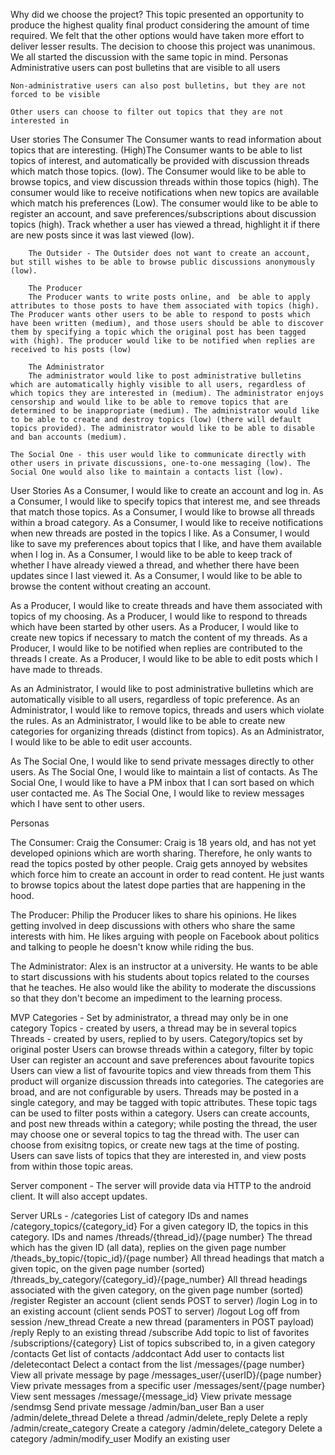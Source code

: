 Why did we choose the project?
This topic presented an opportunity to produce the highest quality final product considering the amount of time required. We felt that the other options would have taken more effort to deliver lesser results.
The decision to choose this project was unanimous. We all started the discussion with the same topic in mind.
Personas
    Administrative users can post bulletins that are visible to all users
    
    Non-administrative users can also post bulletins, but they are not forced to be visible
    
    Other users can choose to filter out topics that they are not interested in
User stories
    The Consumer
        The Consumer wants to read information about topics that are interesting. (High)The Consumer wants to be able to list topics of interest, and automatically be provided with discussion threads which match those topics. (low). The Consumer would like to be able to browse topics, and view discussion threads within those topics (high). The consumer would like to receive notifications when new topics are available which match his preferences (Low). The consumer would like to be able to register an account, and save preferences/subscriptions about discussion topics (high). Track whether a user has viewed a thread, highlight it if there are new posts since it was last viewed (low).
        
        The Outsider - The Outsider does not want to create an account,  but still wishes to be able to browse public discussions anonymously (low).
        
        The Producer
        The Producer wants to write posts online, and  be able to apply attributes to those posts to have them associated with topics (high). The Producer wants other users to be able to respond to posts which have been written (medium), and those users should be able to discover them by specifying a topic which the original post has been tagged with (high). The producer would like to be notified when replies are received to his posts (low)
        
        The Administrator
        The administrator would like to post administrative bulletins which are automatically highly visible to all users, regardless of which topics they are interested in (medium). The administrator enjoys censorship and would like to be able to remove topics that are determined to be inappropriate (medium). The administrator would like to be able to create and destroy topics (low) (there will default topics provided). The administrator would like to be able to disable and ban accounts (medium).
        
    The Social One - this user would like to communicate directly with other users in private discussions, one-to-one messaging (low). The Social One would also like to maintain a contacts list (low).
    
    
User Stories
As a Consumer, I would like to create an account and log in.
As a Consumer, I would like to specify topics that interest me, and see threads that match those topics.
As a Consumer, I would like to browse all threads within a broad category.
As a Consumer, I would like to receive notifications when new threads are posted in the topics I like.
As a Consumer, I would like to save my preferences about topics that I like, and have them available when I log in.
As a Consumer, I would like to be able to keep track of whether I have already viewed a thread, and whether there have been updates since I last viewed it.
As a Consumer, I would like to be able to browse the content without creating an account.

As a Producer, I would like to create threads and have them associated with topics of my choosing.
As a Producer, I would like to respond to threads which have been started by other users.
As a Producer, I would like to create new topics if necessary to match the content of my threads.
As a Producer, I would like to be notified when replies are contributed to the threads I create.
As a Producer, I would like to be able to edit posts which I have made to threads.

As an Administrator, I would like to post administrative bulletins which are automatically visible to all users, regardless of topic preference.
As an Administrator, I would like to remove topics, threads and users which violate the rules.
As an Administrator, I would like to be able to create new categories for organizing threads (distinct from topics).
As an Administrator, I would like to be able to edit user accounts.

As The Social One, I would like to send private messages directly to other users.
As The Social One, I would like to maintain a list of contacts.
As The Social One, I would like to have a PM inbox that I can sort based on which user contacted me.
As The Social One, I would like to review messages which I have sent to other users.

Personas

The Consumer: Craig the Consumer: Craig is 18 years old, and has not yet developed opinions which are worth sharing. Therefore, he only wants to read the topics posted by other people. Craig gets annoyed by websites which force him to create an account in order to read content. He just wants to browse topics about the latest dope parties that are happening in the hood.

The Producer: Philip the Producer likes to share his opinions. He likes getting involved in deep discussions with others who share the same interests with him. He likes arguing with people on Facebook about politics and talking to people he doesn't know while riding the bus.

The Administrator: Alex is an instructor at a university. He wants to be able to start discussions with his students about topics related to the courses that he teaches. He also would like the ability to moderate the discussions so that they don't become an impediment to the learning process.



    
MVP
Categories - Set by administrator, a thread may only be in one category
Topics - created by users, a thread may be in several topics
Threads - created by users, replied to by users. Category/topics set by original poster
Users can browse threads within a category, filter by topic
User can register an account and save preferences about favourite topics
Users can view a list of favourite topics and view threads from them
This product will organize discussion threads into categories. The categories are broad, and are not configurable by users. Threads may be posted in a single category, and may be tagged with topic attributes. These topic tags can be used to filter posts within a category. Users can create accounts, and post new threads within a category; while posting the thread, the user may choose one or several topics to tag the thread with. The user can choose from exisitng topics, or create new tags at the time of posting. Users can save lists of topics that they are interested in, and view posts from within those topic areas.


Server component - The server will provide data via HTTP to the android client. It will also accept updates.

Server URLs -
    /categories
        List of category IDs and names
    /category_topics/{category_id}
        For a given category ID, the topics in this category. IDs and names
    /threads/{thread_id}/{page number}
        The thread which has the given ID (all data), replies on the given page number
    /theads_by_topic/{topic_id}/{page number}
        All thread headings that match a given topic, on the given page number (sorted)
    /threads_by_category/{category_id}/{page_number}
        All thread headings associated with the given category, on the given page number (sorted)
    /register
        Register an account (client sends POST to server)
    /login
        Log in to an existing account (client sends POST to server)
    /logout
        Log off from session
    /new_thread
        Create a new thread (paramenters in POST payload)
    /reply
        Reply to an existing thread
    /subscribe
        Add topic to list of favorites
    /subscriptions/{category}
        List of topics subscribed to, in a given category
    /contacts
        Get list of contacts
    /addcontact
        Add user to contacts list
    /deletecontact
        Delect a contact from the list
    /messages/{page number}
        View all private message by page
    /messages_user/{userID}/{page number}
        View private messages from a specific user
    /messages/sent/{page number}
        View sent messages
    /message/{message_id}
        View private message
    /sendmsg
        Send private message
    /admin/ban_user
        Ban a user
    /admin/delete_thread
        Delete a thread
    /admin/delete_reply
        Delete a reply
    /admin/create_category
        Create a category
    /admin/delete_category
        Delete a category
    /admin/modify_user
        Modify an existing user
